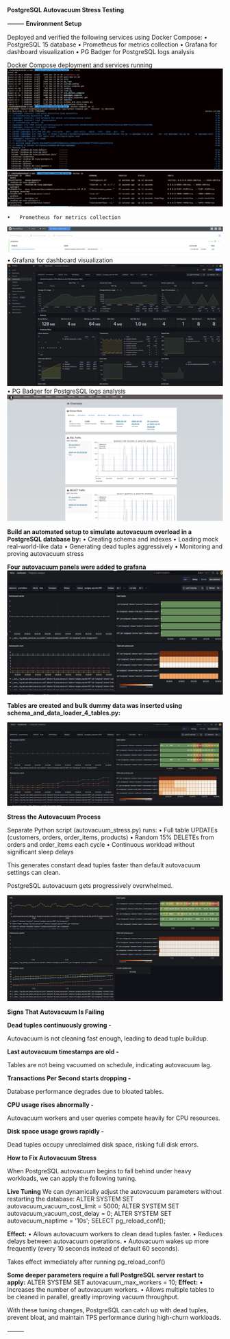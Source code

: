 **PostgreSQL Autovacuum Stress Testing**

⸻
**Environment Setup**

Deployed and verified the following services using Docker Compose:
	•	PostgreSQL 15 database
	•	Prometheus for metrics collection
	•	Grafana for dashboard visualization
	•	PG Badger for PostgreSQL logs analysis

Docker Compose deployment and services running 
![Docker Running](dockercompose.png)
![Docker Running](docker-ps.png)

	•	Prometheus for metrics collection
![Prometheus Running](prometheus.png)
•	Grafana for dashboard visualization
![Grafana Running](grafana.png)
•	PG Badger for PostgreSQL logs analysis
![PGBadger Running](pg-badger.png)


**Build an automated setup to simulate autovacuum overload in a PostgreSQL database by:**
	•	Creating schema and indexes
	•	Loading mock real-world-like data
	•	Generating dead tuples aggressively
	•	Monitoring and proving autovacuum stress

**Four autovacuum panels were added to grafana**
![Autovacuum panels](autovacuum-panel.png)

**Tables are created and bulk dummy data was inserted using schema_and_data_loader_4_tables.py:**

![Visualization during generating bulk data ](populating_data.png)

**Stress the Autovacuum Process**

Separate Python script (autovacuum_stress.py) runs:
	•	Full table UPDATEs (customers, orders, order_items, products)
	•	Random 15% DELETEs from orders and order_items each cycle
	•	Continuous workload without significant sleep delays

This generates constant dead tuples faster than default autovacuum settings can clean.

 PostgreSQL autovacuum gets progressively overwhelmed.

![Autovacuum stressed](stress-test.png)

**Signs That Autovacuum Is Failing**

**Dead tuples continuously growing -**

Autovacuum is not cleaning fast enough, leading to dead tuple buildup.

**Last autovacuum timestamps are old -**

Tables are not being vacuumed on schedule, indicating autovacuum lag.

**Transactions Per Second starts dropping -**

Database performance degrades due to bloated tables.

**CPU usage rises abnormally -**

Autovacuum workers and user queries compete heavily for CPU resources.

**Disk space usage grows rapidly -**

Dead tuples occupy unreclaimed disk space, risking full disk errors.


**How to Fix Autovacuum Stress**

When PostgreSQL autovacuum begins to fall behind under heavy workloads, we can apply the following tuning.

**Live Tuning**
We can dynamically adjust the autovacuum parameters without restarting the database:
ALTER SYSTEM SET autovacuum_vacuum_cost_limit = 5000;
ALTER SYSTEM SET autovacuum_vacuum_cost_delay = 0;
ALTER SYSTEM SET autovacuum_naptime = '10s';
SELECT pg_reload_conf();

**Effect:**
	•	Allows autovacuum workers to clean dead tuples faster.
	•	Reduces delays between autovacuum operations.
	•	Autovacuum wakes up more frequently (every 10 seconds instead of default 60 seconds).

Takes effect immediately after running pg_reload_conf()

**Some deeper parameters require a full PostgreSQL server restart to apply:**
ALTER SYSTEM SET autovacuum_max_workers = 10;
**Effect:**
	•	Increases the number of autovacuum workers.
	•	Allows multiple tables to be cleaned in parallel, greatly improving vacuum throughput.

With these tuning changes, PostgreSQL can catch up with dead tuples, prevent bloat, and maintain TPS performance during high-churn workloads.

















⸻
